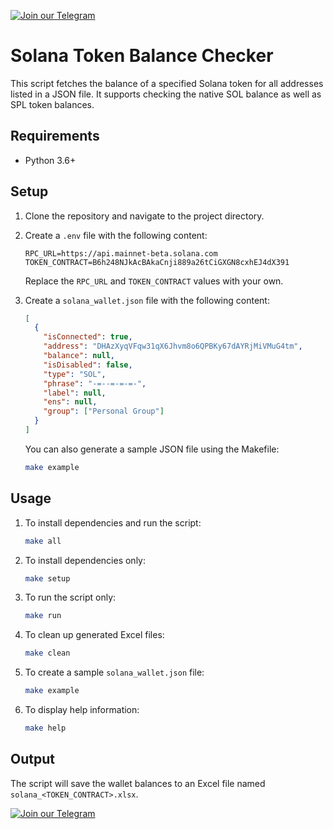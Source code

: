 [![Join our Telegram](https://img.shields.io/badge/Telegram-2CA5E0?style=for-the-badge&logo=telegram&logoColor=white)](https://t.me/hidden_coding)

# Solana Token Balance Checker

This script fetches the balance of a specified Solana token for all addresses listed in a JSON file. It supports checking the native SOL balance as well as SPL token balances.

## Requirements

- Python 3.6+

## Setup

1. Clone the repository and navigate to the project directory.

2. Create a `.env` file with the following content:

    ```env
    RPC_URL=https://api.mainnet-beta.solana.com
    TOKEN_CONTRACT=B6h248NJkAcBAkaCnji889a26tCiGXGN8cxhEJ4dX391
    ```

    Replace the `RPC_URL` and `TOKEN_CONTRACT` values with your own.

3. Create a `solana_wallet.json` file with the following content:

    ```json
    [
      {
        "isConnected": true,
        "address": "DHAzXyqVFqw31qX6Jhvm8o6QPBKy67dAYRjMiVMuG4tm",
        "balance": null,
        "isDisabled": false,
        "type": "SOL",
        "phrase": "-=--=-=-=-",
        "label": null,
        "ens": null,
        "group": ["Personal Group"]
      }
    ]
    ```

    You can also generate a sample JSON file using the Makefile:

    ```bash
    make example
    ```

## Usage

1. To install dependencies and run the script:

    ```bash
    make all
    ```

2. To install dependencies only:

    ```bash
    make setup
    ```

3. To run the script only:

    ```bash
    make run
    ```

4. To clean up generated Excel files:

    ```bash
    make clean
    ```

5. To create a sample `solana_wallet.json` file:

    ```bash
    make example
    ```

6. To display help information:

    ```bash
    make help
    ```

## Output

The script will save the wallet balances to an Excel file named `solana_<TOKEN_CONTRACT>.xlsx`.

[![Join our Telegram](https://img.shields.io/badge/Telegram-2CA5E0?style=for-the-badge&logo=telegram&logoColor=white)](https://t.me/hidden_coding)

